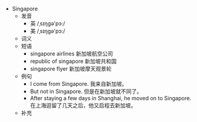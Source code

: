 - Singapore
  - 发音
    - 英 /ˌsɪŋgə'pɔ:/
    - 美 /ˌsɪŋgə'pɔ:/
  - 词义
  - 短语
    - singapore airlines 新加坡航空公司
    - republic of singapore 新加坡共和国
    - singapore flyer 新加坡摩天观景轮
  - 例句
    - I come from Singapore. 我来自新加坡。
    - But not in Singapore. 但是在新加坡就不同了。
    - After staying a few days in Shanghai, he moved on to Singapore. 在上海逗留了几天之后，他又启程去新加坡。
  - 补充